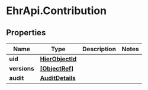 # EhrApi.Contribution

## Properties

Name | Type | Description | Notes
------------ | ------------- | ------------- | -------------
**uid** | [**HierObjectId**](HierObjectId.md) |  | 
**versions** | [**[ObjectRef]**](ObjectRef.md) |  | 
**audit** | [**AuditDetails**](AuditDetails.md) |  | 


